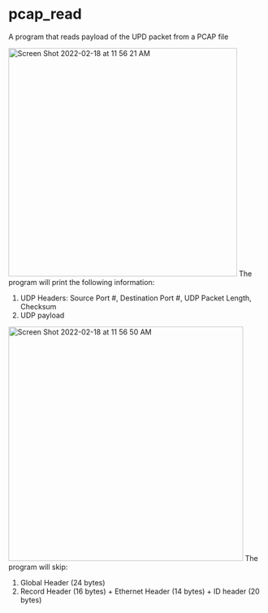 # pcap_read
A program that reads payload of the UPD packet from a PCAP file

<img width="450" alt="Screen Shot 2022-02-18 at 11 56 21 AM" src="https://user-images.githubusercontent.com/24204239/154641618-11dac2d7-0eb4-479d-9c45-e925ec3c97e5.png">
The program will print the following information:

1. UDP Headers: Source Port #, Destination Port #, UDP Packet Length, Checksum
2. UDP payload

<img width="462" alt="Screen Shot 2022-02-18 at 11 56 50 AM" src="https://user-images.githubusercontent.com/24204239/154641719-b19525a6-9541-4838-a70f-90366690a62c.png">
The program will skip:

1. Global Header (24 bytes)
3. Record Header (16 bytes) + Ethernet Header (14 bytes) + ID header (20 bytes)
